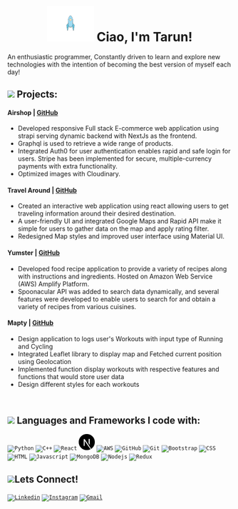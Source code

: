 <h1 margin ="10px" align ="center"><img src="https://raw.githubusercontent.com/Taruun/imgs/main/0ee58946f8b3832204d39c0b429d8d9a.gif?token=GHSAT0AAAAAAB2UIAGUKTXAAHIDIL7QPEE2Y3KTMIA" width="105px"> 
Ciao, I'm Tarun! </h1>

An enthusiastic programmer, Constantly driven to learn and explore new technologies with the intention of becoming the best version of myself each day!

## <img src="https://media.giphy.com/media/QXPqYpSyBIMjBTtBbl/giphy.gif" width="52px"> Projects: 
#### Airshop | <a href = "https://github.com/Taruun/Full-Stack-App"> GitHub</a>
-	Developed responsive Full stack E-commerce web application using strapi serving dynamic backend with NextJs as the frontend.
-	Graphql is used to retrieve a wide range of products.
-	Integrated Auth0 for user authentication enables rapid and safe login for users. Stripe has been implemented for secure, multiple-currency payments with extra functionality.
-	Optimized images with Cloudinary.

#### Travel Around | <a href = "https://travel-aroound.netlify.app/"> GitHub</a>
- Created an interactive web application using react allowing users to get traveling information around their desired destination.
- A user-friendly UI and integrated Google Maps and Rapid API make it simple for users to gather data on the map and apply rating filter. 
- Redesigned Map styles and improved user interface using Material UI.

#### Yumster |  <a href = "https://github.com/Taruun/yumster"> GitHub</a>
-	Developed food recipe application to provide a variety of recipes along with instructions and ingredients. Hosted on Amazon Web Service (AWS) Amplify Platform.
-	Spoonacular API was added to search data dynamically, and several features were developed to enable users to search for and obtain a variety of recipes from various cuisines.

#### Mapty | <a href = "https://github.com/Taruun/mapty"> GitHub</a>

  - Design application to logs user's Workouts with input type of Running and Cycling
  - Integrated Leaflet library to display map and Fetched current position using Geolocation
  - Implemented function display workouts with respective features and functions that would store user data
  - Design different styles for each workouts

<br>


## <img src="https://media.giphy.com/media/QssGEmpkyEOhBCb7e1/giphy.gif" width="42px"> Languages and Frameworks I code with:
<code><img width="40px" src="https://img.icons8.com/color/4x/000000/python.png" title="Python"/></code>
<code><img width="40px" src="https://img.icons8.com/color/4x/c-plus-plus-logo.png" title="C++"/></code>
<code><img width="40px" src="https://img.icons8.com/plasticine/100/000000/react.png" title="React"/></code>
<code><img width="36px" src="https://raw.githubusercontent.com/Taruun/imgs/main/icons8-planet-60.png?token=GHSAT0AAAAAAB2UIAGUV5YQJYUIAFQTLCR4Y3KTNWQ"></code>
<code><img width="40px" src="https://img.icons8.com/color/48/000000/amazon-web-services.png" title="AWS"/></code>
<code><img width="40px" src="https://img.icons8.com/fluent/8x/github.png" title="GitHub"/></code>
<code><img width="40px" src="https://img.icons8.com/color/2x/git.png" title="Git"/></code>
<code><img width="40px" src="https://img.icons8.com/color/2x/bootstrap.png" title="Bootstrap"/></code>
<code><img width="40px" src="https://img.icons8.com/color/48/000000/css3.png" title="CSS"/></code>
<code><img width="40px" src="https://img.icons8.com/color/48/000000/html-5.png" title="HTML"/></code>
<code><img width="40px" src="https://img.icons8.com/color/48/000000/javascript--v1.png" title="Javascript"/></code>
<code><img width="40px" src="https://img.icons8.com/color/8x/000000/mongodb.png" title="MongoDB"/></code>
<code><img width="40px" src="https://img.icons8.com/color/8x/000000/nodejs.png" title="Nodejs"/></code>
<code><img width="40px" src="https://img.icons8.com/color/8x/000000/redux.png" title="Redux"/></code>



 

## <img src="https://media.giphy.com/media/KcnlGHBpnKnjZIuCMv/giphy.gif" width="50px">Lets Connect!

<code><a href="https://www.linkedin.com/in/tarun-s-617192190/"><img width="45px" src="https://img.icons8.com/color/8x/000000/linkedin.png" title="Linkedin"/></a></code>
<code><a href=""><img width="45px" src="https://img.icons8.com/fluent/48/000000/instagram-new.png" title="Instagram"/></a></code>
<code><a href="mailto:tarunys2002@gmail.com"><img width="43px" src="https://img.icons8.com/fluent/48/000000/gmail.png" title="Gmail"/></a></code>

<br>
